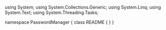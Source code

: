 ﻿using System;
using System.Collections.Generic;
using System.Linq;
using System.Text;
using System.Threading.Tasks;

namespace PasswordManager
{
    class README
    {
    }
}

